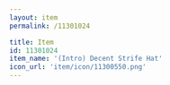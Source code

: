 ```yaml
---
layout: item
permalink: /11301024

title: Item
id: 11301024
item_name: '(Intro) Decent Strife Hat'
icon_url: 'item/icon/11300550.png'
---
```

